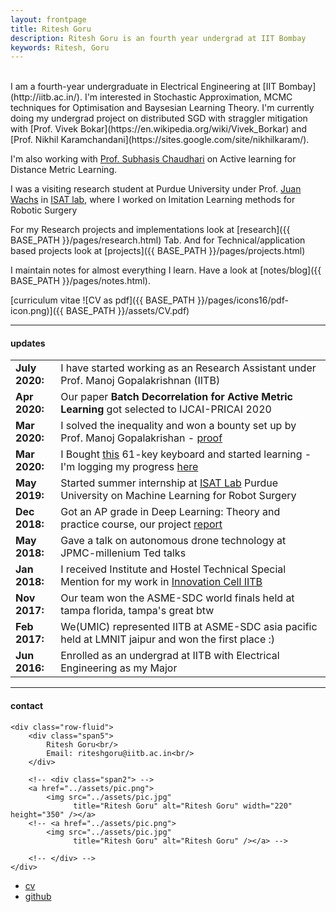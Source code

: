 ```yaml
---
layout: frontpage
title: Ritesh Goru
description: Ritesh Goru is an fourth year undergrad at IIT Bombay
keywords: Ritesh, Goru
---
```

<br>
I am a fourth-year undergraduate in Electrical Engineering at [IIT Bombay](http://iitb.ac.in/). I'm interested in Stochastic Approximation, MCMC techniques for Optimisation and Baysesian Learning Theory. I'm currently doing my undergrad project on distributed SGD with straggler mitigation with [Prof. Vivek Bokar](https://en.wikipedia.org/wiki/Vivek_Borkar) and [Prof. Nikhil Karamchandani](https://sites.google.com/site/nikhilkaram/). 

I'm also working with [Prof. Subhasis Chaudhari](https://en.wikipedia.org/wiki/Subhasis_Chaudhuri) on Active learning for Distance Metric Learning.

I was a visiting research student at Purdue University under Prof. [Juan Wachs](https://web.ics.purdue.edu/~jpwachs/) in [ISAT lab](https://engineering.purdue.edu/isat/), where I worked on Imitation Learning methods for Robotic Surgery

For my Research projects and implementations look at [research]({{ BASE_PATH }}/pages/research.html) Tab. And for Technical/application based projects look at [projects]({{ BASE_PATH }}/pages/projects.html)

I maintain notes for almost everything I learn. Have a look at [notes/blog]({{ BASE_PATH }}/pages/notes.html).

[curriculum vitae ![CV as pdf]({{ BASE_PATH }}/pages/icons16/pdf-icon.png)]({{ BASE_PATH }}/assets/CV.pdf)<br/>

---

<div class="container">
<!-- <div style="height:100px;overflow:auto;"> -->
<h4><a name="updates"></a>updates</h4>
<table>
<col width="80px">
<col width="650px">
<tr><td><b>July 2020:</b></td><td>I have started working as an Research Assistant under Prof. Manoj Gopalakrishnan (IITB)</td></tr>
<tr><td><b>Apr 2020:</b></td><td>Our paper <b>Batch Decorrelation for Active Metric Learning</b> got selected to IJCAI-PRICAI 2020</td></tr>
<tr><td><b>Mar 2020:</b></td><td>I solved the inequality and won a bounty set up by Prof. Manoj Gopalakrishan - <a href="{{ BASE_PATH }}/assets/proof_modified.pdf">proof</a></td></tr>
<tr><td><b>Mar 2020:</b></td><td>I Bought <a href="https://www.casio-intl.com/asia/en/emi/products/cts300/">this</a> 61-key keyboard and started learning - I'm logging my progress <a href="{{ BASE_PATH }}/posts/keyboard.html">here</a></td></tr>
<tr><td><b>May 2019:</b></td><td>Started summer internship at <a href="https://engineering.purdue.edu/isat/">ISAT Lab</a> Purdue University on Machine Learning for Robot Surgery</td></tr>
<tr><td><b>Dec 2018:</b></td><td>Got an AP grade in Deep Learning: Theory and practice course, our project <a href="">report</a></td></tr>
<tr><td><b>May 2018:</b></td><td>Gave a talk on autonomous drone technology at JPMC-millenium Ted talks</td></tr>
<tr><td><b>Jan 2018:</b></td><td>I received Institute and Hostel Technical Special Mention for my work in <a href="http://www.umiciitb.com/">Innovation Cell IITB</a></td></tr>
<tr><td><b>Nov 2017:</b></td><td>Our team won the ASME-SDC world finals held at tampa florida, tampa's great btw</td></tr>
<tr><td><b>Feb 2017:</b></td><td>We(UMIC) represented IITB at ASME-SDC asia pacific held at LMNIT jaipur and won the first place :)</td></tr>
<tr><td><b>Jun 2016:</b></td><td>Enrolled as an undergrad at IITB with Electrical Engineering as my Major</td></tr>

</table>

</div>

---
<div class="container">
<h4><a name="contact"></a>contact</h4>

    <div class="row-fluid">
        <div class="span5">
            Ritesh Goru<br/>
            Email: riteshgoru@iitb.ac.in<br/>
        </div>

        <!-- <div class="span2"> -->
        <a href="../assets/pic.png">
            <img src="../assets/pic.jpg"
                  title="Ritesh Goru" alt="Ritesh Goru" width="220" height="350" /></a>
        <!-- <a href="../assets/pic.png">
            <img src="../assets/pic.jpg"
                  title="Ritesh Goru" alt="Ritesh Goru" /></a> -->

        <!-- </div> -->
    </div>
</div>

<div class="navbar">
  <div class="navbar-inner">
      <ul class="nav">
          <li><a href="{{ BASE_PATH }}/assets/CV.pdf">cv</a></li>
          <li><a href="https://github.com/BlackWingedKing">github</a></li>
          <!-- <li><a href="https://blackwingedking.github.io/blog">Blog</a></li> -->
          <!-- <li><a href="https://twitter.com/dog_feelings">Twitter (@dog_feelings)</a></li> -->
      </ul>
  </div>
</div>
